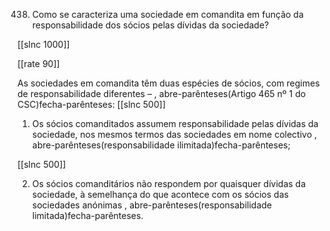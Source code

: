 438.  Como  se  caracteriza  uma  sociedade  em  comandita  em  função  da  responsabilidade dos sócios pelas dívidas  da sociedade?

[[slnc 1000]]

[[rate 90]]

As  sociedades  em  comandita  têm  duas  espécies  de  sócios,  com  regimes  de  responsabilidade diferentes  – , abre-parênteses(Artigo 465  nº 1 do CSC)fecha-parênteses:
[[slnc 500]]

1)  Os  sócios  comanditados  assumem  responsabilidade  pelas  dívidas  da sociedade, nos  mesmos termos das sociedades em nome colectivo , abre-parênteses(responsabilidade  ilimitada)fecha-parênteses;

[[slnc 500]]

2)  Os  sócios  comanditários  não  respondem  por  quaisquer  dívidas  da  sociedade, à  semelhança  do  que  acontece  com  os  sócios  das  sociedades  anónimas
, abre-parênteses(responsabilidade  limitada)fecha-parênteses.
